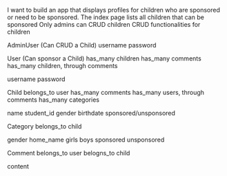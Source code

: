 I want to build an app that displays profiles for children who are sponsored or need to be sponsored.
The index page lists all children that can be sponsored
Only admins can CRUD children
CRUD functionalities for children

AdminUser (Can CRUD a Child)
  username
  password


User (Can sponsor a Child)
  has_many children
  has_many comments
  has_many children, through comments
  
  username
  password
  

Child
  belongs_to user
  has_many comments
  has_many users, through comments
  has_many categories

  name
  student_id
  gender
  birthdate
  sponsored/unsponsored
  

Category
  belongs_to child
  
  gender
  home_name
  girls
  boys
  sponsored
  unsponsored


Comment
  belongs_to user
  belogns_to child

  content